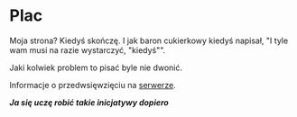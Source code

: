 # Plac

Moja strona?
Kiedyś skończę.
I jak baron cukierkowy kiedyś napisał, "I tyle wam musi na razie wystarczyć, "kiedyś"".

Jaki kolwiek problem to pisać byle nie dwonić.

Informacje o przedwsięwzięciu na [serwerze](https://discord.gg/A9rNQdJgZZ).

***Ja się uczę robić takie inicjatywy dopiero***
